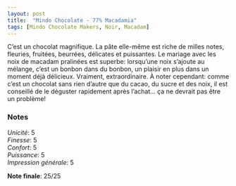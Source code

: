 ```yaml
---
layout: post
title:  "Mindo Chocolate - 77% Macadamia"
tags: [Mindo Chocolate Makers, Noir, Macadam] 
---
```



C’est un chocolat magnifique. La pâte elle-même est riche de milles notes, fleuries, fruitées, beurrées, délicates et puissantes. Le mariage avec les noix de macadam pralinées est superbe: lorsqu’une noix s’ajoute au mélange, c’est un bonbon dans du bonbon, un plaisir en plus dans un moment déjà délicieux.
Vraiment, extraordinaire.
À noter cependant: comme c’est un chocolat sans rien d’autre que du cacao, du sucre et des noix, il est conseillé de le déguster rapidement après l’achat… ça ne devrait pas être un problème!

### Notes

_Unicité_: 5  
_Finesse_: 5  
_Confort_: 5  
_Puissance_: 5  
_Impression générale_: 5

**Note finale**: 25/25